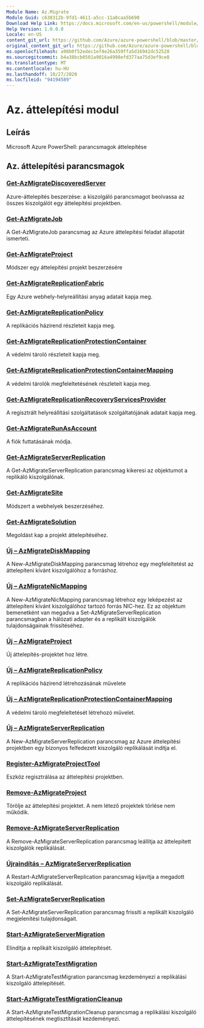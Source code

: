 ```yaml
---
Module Name: Az.Migrate
Module Guid: c638312b-9fd1-4611-a5cc-11a8caa5b698
Download Help Link: https://docs.microsoft.com/en-us/powershell/module/az.migrate
Help Version: 1.0.0.0
Locale: en-US
content_git_url: https://github.com/Azure/azure-powershell/blob/master/src/Migrate/help/Az.Migrate.md
original_content_git_url: https://github.com/Azure/azure-powershell/blob/master/src/Migrate/help/Az.Migrate.md
ms.openlocfilehash: a98b0f52edec1ef4e26a359ffa5d16942dc52528
ms.sourcegitcommit: b4a38bcb0501a9016a4998efd377aa75d3ef9ce8
ms.translationtype: MT
ms.contentlocale: hu-HU
ms.lasthandoff: 10/27/2020
ms.locfileid: "94194589"
---
```

# Az. áttelepítési modul
## Leírás
Microsoft Azure PowerShell: parancsmagok áttelepítése

## Az. áttelepítési parancsmagok
### [Get-AzMigrateDiscoveredServer](Get-AzMigrateDiscoveredServer.md)
Azure-áttelepítés beszerzése: a kiszolgáló parancsmagot beolvassa az összes kiszolgálót egy áttelepítési projektben.

### [Get-AzMigrateJob](Get-AzMigrateJob.md)
A Get-AzMigrateJob parancsmag az Azure áttelepítési feladat állapotát ismerteti.

### [Get-AzMigrateProject](Get-AzMigrateProject.md)
Módszer egy áttelepítési projekt beszerzésére

### [Get-AzMigrateReplicationFabric](Get-AzMigrateReplicationFabric.md)
Egy Azure webhely-helyreállítási anyag adatait kapja meg.

### [Get-AzMigrateReplicationPolicy](Get-AzMigrateReplicationPolicy.md)
A replikációs házirend részleteit kapja meg.

### [Get-AzMigrateReplicationProtectionContainer](Get-AzMigrateReplicationProtectionContainer.md)
A védelmi tároló részleteit kapja meg.

### [Get-AzMigrateReplicationProtectionContainerMapping](Get-AzMigrateReplicationProtectionContainerMapping.md)
A védelmi tárolók megfeleltetésének részleteit kapja meg.

### [Get-AzMigrateReplicationRecoveryServicesProvider](Get-AzMigrateReplicationRecoveryServicesProvider.md)
A regisztrált helyreállítási szolgáltatások szolgáltatójának adatait kapja meg.

### [Get-AzMigrateRunAsAccount](Get-AzMigrateRunAsAccount.md)
A fiók futtatásának módja.

### [Get-AzMigrateServerReplication](Get-AzMigrateServerReplication.md)
A Get-AzMigrateServerReplication parancsmag kikeresi az objektumot a replikáló kiszolgálónak.

### [Get-AzMigrateSite](Get-AzMigrateSite.md)
Módszert a webhelyek beszerzéséhez.

### [Get-AzMigrateSolution](Get-AzMigrateSolution.md)
Megoldást kap a projekt áttelepítéséhez.

### [Új – AzMigrateDiskMapping](New-AzMigrateDiskMapping.md)
A New-AzMigrateDiskMapping parancsmag létrehoz egy megfeleltetést az áttelepíteni kívánt kiszolgálóhoz a forráshoz.

### [Új – AzMigrateNicMapping](New-AzMigrateNicMapping.md)
A New-AzMigrateNicMapping parancsmag létrehoz egy leképezést az áttelepíteni kívánt kiszolgálóhoz tartozó forrás NIC-hez.
Ez az objektum bemenetként van megadva a Set-AzMigrateServerReplication parancsmagban a hálózati adapter és a replikált kiszolgálók tulajdonságainak frissítéséhez.

### [Új – AzMigrateProject](New-AzMigrateProject.md)
Új áttelepítés-projektet hoz létre.

### [Új – AzMigrateReplicationPolicy](New-AzMigrateReplicationPolicy.md)
A replikációs házirend létrehozásának művelete

### [Új – AzMigrateReplicationProtectionContainerMapping](New-AzMigrateReplicationProtectionContainerMapping.md)
A védelmi tároló megfeleltetését létrehozó művelet.

### [Új – AzMigrateServerReplication](New-AzMigrateServerReplication.md)
A New-AzMigrateServerReplication parancsmag az Azure áttelepítési projektben egy bizonyos felfedezett kiszolgáló replikálását indítja el.

### [Register-AzMigrateProjectTool](Register-AzMigrateProjectTool.md)
Eszköz regisztrálása az áttelepítési projektben.

### [Remove-AzMigrateProject](Remove-AzMigrateProject.md)
Törölje az áttelepítési projektet.
A nem létező projektek törlése nem működik.

### [Remove-AzMigrateServerReplication](Remove-AzMigrateServerReplication.md)
A Remove-AzMigrateServerReplication parancsmag leállítja az áttelepített kiszolgálók replikálását.

### [Újraindítás – AzMigrateServerReplication](Restart-AzMigrateServerReplication.md)
A Restart-AzMigrateServerReplication parancsmag kijavítja a megadott kiszolgáló replikálását.

### [Set-AzMigrateServerReplication](Set-AzMigrateServerReplication.md)
A Set-AzMigrateServerReplication parancsmag frissíti a replikált kiszolgáló megjelenítési tulajdonságait.

### [Start-AzMigrateServerMigration](Start-AzMigrateServerMigration.md)
Elindítja a replikált kiszolgáló áttelepítését.

### [Start-AzMigrateTestMigration](Start-AzMigrateTestMigration.md)
A Start-AzMigrateTestMigration parancsmag kezdeményezi a replikálási kiszolgáló áttelepítését.

### [Start-AzMigrateTestMigrationCleanup](Start-AzMigrateTestMigrationCleanup.md)
A Start-AzMigrateTestMigrationCleanup parancsmag a replikálási kiszolgáló áttelepítésének megtisztítását kezdeményezi.

